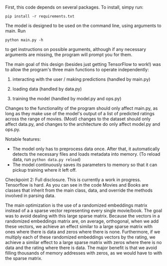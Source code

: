 First, this code depends on several packages. To install, simpy run:

    pip install -r requirements.txt

The model is designed to be used on the command line, using arguments to main.
Run

    python main.py -h
to get instructions on possible arguments, although if any necessary arguments
are missing, the program will prompt you for them.

The main goal of this design (besides just getting TensorFlow to work!) was to
allow the program's three main functions to operate independently:

1. interacting with the user / making predictions (handled by main.py)

2. loading data (handled by data.py)

3. training the model (handled by model.py and ops.py)

Changes to the functionality of the program should only affect main.py,
as long as they make use of the model's output of a list of predicted ratings
across the range of movies. (Most) changes to the dataset should only affect
data.py, and changes to the architecture do only affect model.py and ops.py.

Notable features:
- The model only has to preprocess data once. After that, it automatically
  detects the necessary files and loads metadata into memory. (To reload data, run ``python data.py reload``)
- The model continuously saves its parameters to memory so that it can pickup
  training where it left off.


Checkpoint 2:
Full disclosure. This is currently a work in progress. Tensorflow is hard.
As you can see in the code Movies and Books are classes that inherit from the
main class, data, and override the methods involved in parsing data.

The main optimization is the use of a randomized embeddings matrix instead of a
a sparse vector representing every single movie/book. The goal was to avoid
dealing with this large sparse matrix. Because the vectors in a randomized
embeddings matrix are, on average, orthogonal, when we add these vectors, we
achieve an effect similar to a large sparse matrix with ones where there is data
and zeros where there is none. Furthermore, if we multiply each of these
randomized embeddings vectors by the rating, we achieve a similar effect to a
large sparse matrix with zeros where there is no data and the rating where there
is data. The major benefit is that we avoid filling thousands of memory
addresses with zeros, as we would have to with the sparse matrix.
